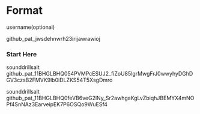 # Format
username(optional)

github_pat_jwsdehnwrh23irijawrawioj

### Start Here

sounddrillsalt
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

sounddrillsalt
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
